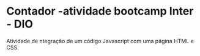 # Contador  -atividade bootcamp Inter - DIO
Atividade de ntegração de um código Javascript com uma página HTML e CSS.

 

